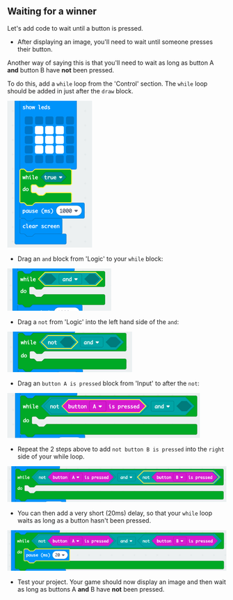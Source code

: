 ## Waiting for a winner

Let's add code to wait until a button is pressed.

+ After displaying an image, you'll need to wait until someone presses their button.

Another way of saying this is that you'll need to wait as long as button A **and** button B have **not** been pressed.

To do this, add a `while` loop from the 'Control' section. The `while` loop should be added in just after the `draw` block.

![ruutukaappaus](images/reaction-while.png)

+ Drag an `and` block from 'Logic' to your `while` block:

![ruutukaappaus](images/reaction-and.png)

+ Drag a `not` from 'Logic' into the left hand side of the `and`:

![ruutukaappaus](images/reaction-not.png)

+ Drag an `button A is pressed` block from 'Input' to after the `not`:

![ruutukaappaus](images/reaction-button-a.png)

+ Repeat the 2 steps above to add `not button B is pressed` into the `right` side of your while loop.

![ruutukaappaus](images/reaction-button-b.png)

+ You can then add a very short (20ms) delay, so that your `while` loop waits as long as a button hasn't been pressed.

![ruutukaappaus](images/reaction-delay.png)

+ Test your project. Your game should now display an image and then wait as long as buttons A **and** B have **not** been pressed.
